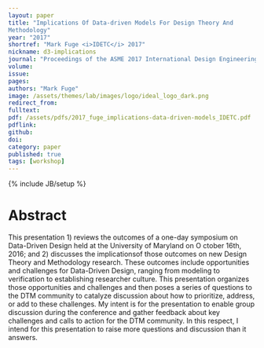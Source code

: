 ```yaml
---
layout: paper
title: "Implications Of Data-driven Models For Design Theory And
Methodology"
year: "2017"
shortref: "Mark Fuge <i>IDETC</i> 2017"
nickname: d3-implications
journal: "Proceedings of the ASME 2017 International Design Engineering Technical Conferences & Computers and Information in Engineering Conference"
volume: 
issue: 
pages: 
authors: "Mark Fuge"
image: /assets/themes/lab/images/logo/ideal_logo_dark.png
redirect_from: 
fulltext: 
pdf: /assets/pdfs/2017_fuge_implications-data-driven-models_IDETC.pdf
pdflink: 
github: 
doi:
category: paper
published: true
tags: [workshop]
---
```

{% include JB/setup %}

# Abstract 

This presentation 1) reviews the outcomes of a one-day symposium on Data-Driven Design held at the University of Maryland on O ctober 16th, 2016; and 2) discusses the implicationsof those outcomes on new Design Theory and Methodology research. These outcomes include opportunities and challenges for
Data-Driven Design, ranging from modeling to verification to establishing researcher culture. This presentation organizes those opportunities and challenges and then poses a series of questions to the DTM community to catalyze discussion about how to prioritize, address, or add to these challenges. My intent is for the presentation to enable group discussion during the conference and gather feedback about key challenges and calls to action for the DTM community. In this respect, I intend for this presentation to raise more questions and discussion than it answers.




